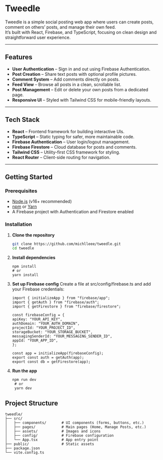# Tweedle

Tweedle is a simple social posting web app where users can create posts, comment on others’ posts, and manage their own feed.  
It’s built with React, Firebase, and TypeScript, focusing on clean design and straightforward user experience.

---

## Features

- **User Authentication** – Sign in and out using Firebase Authentication.  
- **Post Creation** – Share text posts with optional profile pictures.  
- **Comment System** – Add comments directly on posts.  
- **Feed View** – Browse all posts in a clean, scrollable list.  
- **Post Management** – Edit or delete your own posts from a dedicated page.  
- **Responsive UI** – Styled with Tailwind CSS for mobile-friendly layouts.

---

## Tech Stack

- **React** – Frontend framework for building interactive UIs.  
- **TypeScript** – Static typing for safer, more maintainable code.  
- **Firebase Authentication** – User login/logout management.  
- **Firebase Firestore** – Cloud database for posts and comments.  
- **Tailwind CSS** – Utility-first CSS framework for styling.  
- **React Router** – Client-side routing for navigation.

---

## Getting Started

### Prerequisites

- [Node.js](https://nodejs.org/) (v16+ recommended)  
- [npm](https://www.npmjs.com/) or [Yarn](https://yarnpkg.com/)  
- A Firebase project with Authentication and Firestore enabled

### Installation

1. **Clone the repository**
   ```bash
   git clone https://github.com/michlleee/tweedle.git
   cd tweedle
   ```
2. **Install dependencies**
   ```
   npm install
   # or
   yarn install
   ```
3. **Set up Firebase config**
   Create a file at src/config/firebase.ts and add your Firebase credentials:
   ```
   import { initializeApp } from "firebase/app";
   import { getAuth } from "firebase/auth";
   import { getFirestore } from "firebase/firestore";
   
   const firebaseConfig = {
   apiKey: "YOUR_API_KEY",
   authDomain: "YOUR_AUTH_DOMAIN",
   projectId: "YOUR_PROJECT_ID",
   storageBucket: "YOUR_STORAGE_BUCKET",
   messagingSenderId: "YOUR_MESSAGING_SENDER_ID",
   appId: "YOUR_APP_ID",
   };
   
   const app = initializeApp(firebaseConfig);
   export const auth = getAuth(app);
   export const db = getFirestore(app);
   ```
4. **Run the app**
   ```
   npm run dev
    # or
    yarn dev
    ```

## Project Structure
   ```
   tweedle/
   ├── src/
   │   ├── components/       # UI components (forms, buttons, etc.)
   │   ├── pages/            # Main pages (Home, Manage Posts, etc.)
   │   ├── assets/           # Images and icons
   │   ├── config/           # Firebase configuration
   │   └── App.tsx           # App entry point
   ├── public/               # Static assets
   ├── package.json
   └── vite.config.ts
   ```
